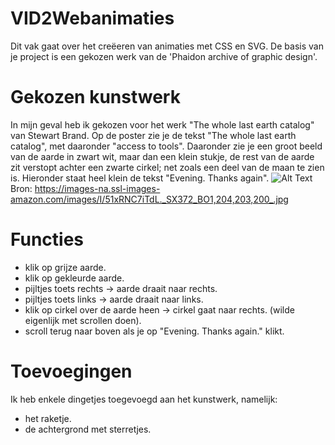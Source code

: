 # VID2Webanimaties
Dit vak gaat over het creëeren van animaties met CSS en SVG.
De basis van je project is een gekozen werk van de 'Phaidon archive of graphic design'.

# Gekozen kunstwerk
In mijn geval heb ik gekozen voor het werk "The whole last earth catalog" van Stewart Brand.
Op de poster zie je de tekst "The whole last earth catalog", met daaronder "access to tools". Daaronder zie je een groot beeld van de aarde in zwart wit, maar dan een klein stukje, de rest van de aarde zit verstopt achter een zwarte cirkel; net zoals een deel van de maan te zien is. Hieronder staat heel klein de tekst "Evening. Thanks again".
![Alt Text](https://images-na.ssl-images-amazon.com/images/I/51xRNC7iTdL._SX372_BO1,204,203,200_.jpg)
Bron: https://images-na.ssl-images-amazon.com/images/I/51xRNC7iTdL._SX372_BO1,204,203,200_.jpg

# Functies
* klik op grijze aarde.
* klik op gekleurde aarde.
* pijltjes toets rechts -> aarde draait naar rechts.
* pijltjes toets links -> aarde draait naar links.
* klik op cirkel over de aarde heen -> cirkel gaat naar rechts. (wilde eigenlijk met scrollen doen).
* scroll terug naar boven als je op "Evening. Thanks again." klikt.

# Toevoegingen
Ik heb enkele dingetjes toegevoegd aan het kunstwerk, namelijk:
* het raketje.
* de achtergrond met sterretjes.
